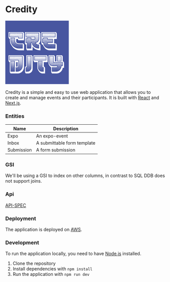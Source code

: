 # Credity
<img src="./logo.png" alt="logo" class="logo"/>

Credity is a simple and easy to use web application that allows you to
create and manage events and their participants. It is built with
[React](https://reactjs.org/) and [Next.js](https://nextjs.org/).

### Entities
| Name | Description |
|---|---|
| Expo | An expo-event |
| Inbox | A submittable form template |
| Submission | A form submission |

### GSI
We'll be using a GSI to index on other columns, in contrast to SQL DDB does not support joins.

### Api
[API-SPEC](https://nahnova.github.io/Credity/)

### Deployment
The application is deployed on [AWS](https://aws.amazon.com/).

### Development
To run the application locally, you need to have [Node.js](https://nodejs.org/en/) installed.

1. Clone the repository
2. Install dependencies with `npm install`
3. Run the application with `npm run dev`

